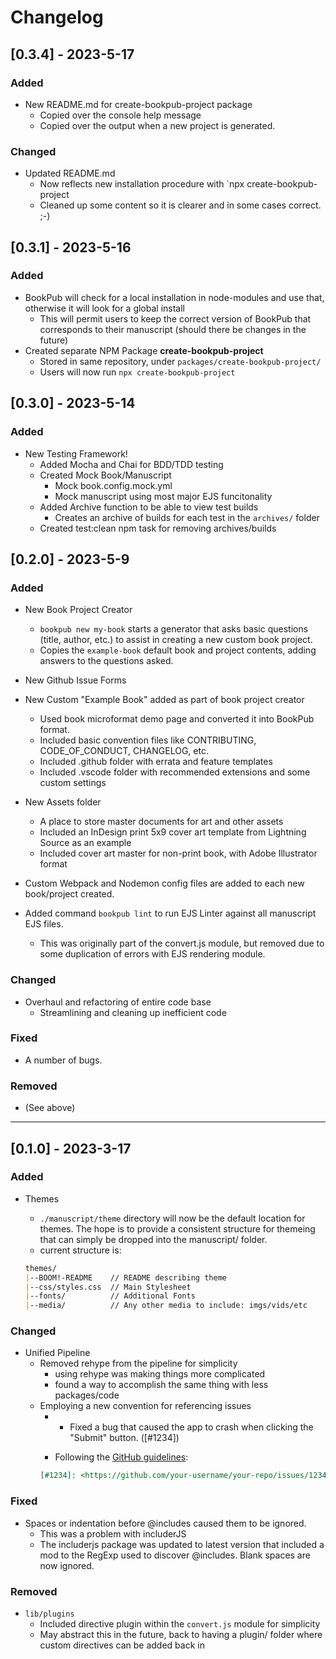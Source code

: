 # Changelog

## [0.3.4] - 2023-5-17

### Added

* New README.md for create-bookpub-project package
    * Copied over the console help message
    * Copied over the output when a new project is generated.

### Changed

* Updated README.md
    * Now reflects new installation procedure with `npx create-bookpub-project
    * Cleaned up some content so it is clearer and in some cases correct. ;-)

## [0.3.1] - 2023-5-16

### Added

* BookPub will check for a local installation in node-modules and use that, otherwise it will look for a global install
    * This will permit users to keep the correct version of BookPub that corresponds to their manuscript (should there be changes in the future)
* Created separate NPM Package **create-bookpub-project**
    * Stored in same repository, under `packages/create-bookpub-project/`
    * Users will now run `npx create-bookpub-project`

## [0.3.0] - 2023-5-14

### Added

* New Testing Framework!
    * Added Mocha and Chai for BDD/TDD testing
    * Created Mock Book/Manuscript
        * Mock book.config.mock.yml
        * Mock manuscript using most major EJS funcitonality
    * Added Archive function to be able to view test builds
        * Creates an archive of builds for each test in the `archives/` folder
    * Created test:clean npm task for removing archives/builds

## [0.2.0] - 2023-5-9

### Added

* New Book Project Creator
    * `bookpub new my-book` starts a generator that asks basic questions (title, author, etc.) to assist in creating a new custom book project.
    * Copies the `example-book` default book and project contents, adding answers to the questions asked.

* New Github Issue Forms

* New Custom "Example Book" added as part of book project creator
    * Used book microformat demo page and converted it into BookPub format.
    * Included basic convention files like CONTRIBUTING, CODE_OF_CONDUCT, CHANGELOG, etc.
    * Included .github folder with errata and feature templates
    * Included .vscode folder with recommended extensions and some custom settings

* New Assets folder
    * A place to store master documents for art and other assets
    * Included an InDesign print 5x9 cover art template from Lightning Source as an example
    * Included cover art master for non-print book, with Adobe Illustrator format

* Custom Webpack and Nodemon config files are added to each new book/project created.

* Added command `bookpub lint` to run EJS Linter against all manuscript EJS files.
    * This was originally part of the convert.js module, but removed due to some duplication of errors with EJS rendering module.

### Changed

* Overhaul and refactoring of entire code base
    * Streamlining and cleaning up inefficient code

### Fixed

* A number of bugs.

### Removed

* (See above)

---

## [0.1.0] - 2023-3-17

### Added

* Themes
    * `./manuscript/theme` directory will now be the default location for themes. The hope is to provide a consistent structure for themeing that can simply be dropped into the manuscript/ folder.
    * current structure is:
    
    ```markdown
    themes/
    |--BOOM!-README    // README describing theme
    |--css/styles.css  // Main Stylesheet
    |--fonts/          // Additional Fonts
    |--media/          // Any other media to include: imgs/vids/etc
    ```

### Changed

* Unified Pipeline
    * Removed rehype from the pipeline for simplicity
        * using rehype was making things more complicated
        * found a way to accomplish the same thing with less packages/code
    * Employing a new convention for referencing issues
        * - Fixed a bug that caused the app to crash when clicking the "Submit" button. ([#1234])


        * Following the [GitHub guidelines](https://docs.github.com/en/issues/tracking-your-work-with-issues/linking-to-issues-and-pull-requests#linking-to-issues-in-your-information-resources):
        ```markdown
        [#1234]: <https://github.com/your-username/your-repo/issues/1234>
        ```

### Fixed

* Spaces or indentation before @includes caused them to be ignored.
    * This was a problem with includerJS
    * The includerjs package was updated to latest version that included a mod to the RegExp used to discover @includes. Blank spaces are now ignored.

### Removed

* `lib/plugins`
    * Included directive plugin within the `convert.js` module for simplicity
    * May abstract this in the future, back to having a plugin/ folder where custom directives can be added back in
